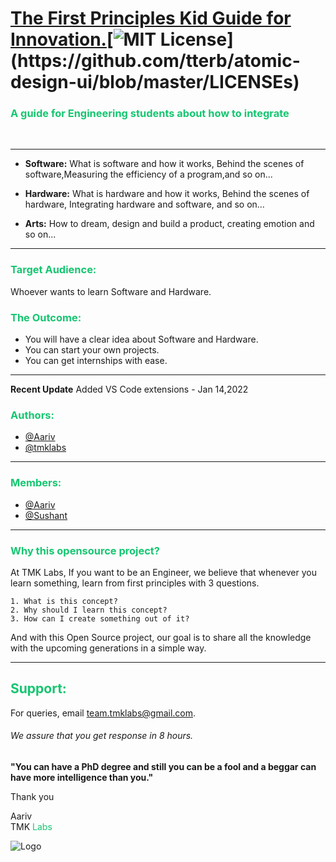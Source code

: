 # [The First Principles Kid Guide for Innovation.](https://www.tmklabs.com/)[![MIT License](https://img.shields.io/apm/l/atomic-design-ui.svg?)](https://github.com/tterb/atomic-design-ui/blob/master/LICENSEs)

### <span style="color:#15c670">A guide for Engineering students about how to integrate </span>

</br>
<hr>

- **Software:** What is software and how it works, Behind the scenes of software,Measuring the efficiency of a program,and so on...

- **Hardware:** What is hardware and how it works, Behind the scenes of hardware, Integrating hardware and software, and so on...

- **Arts:** How to dream, design and build a product, creating emotion and so on...

<hr>

### <span style="color:#15c670">Target Audience: </span>

Whoever wants to learn Software and Hardware.

### <span style="color:#15c670">The Outcome: </span>

- You will have a clear idea about Software and Hardware.
- You can start your own projects.
- You can get internships with ease.
<hr>

**Recent Update**
Added VS Code extensions - Jan 14,2022

### <span style="color:#15c670">Authors:</span>

- [@Aariv](https://www.tmklabs.com)
- [@tmklabs](https://www.tmklabs.com)
<hr>

### <span style="color:#15c670">Members:</span> 
- [@Aariv](https://github.com/aarivz09)
- [@Sushant](https://github.com/sushantsharma13981)
<hr>

### <span style="color:#15c670">Why this opensource project?</span>

At TMK Labs, If you want to be an Engineer,
we believe that whenever you learn something, learn from
first principles with 3 questions.

    1. What is this concept?
    2. Why should I learn this concept?
    3. How can I create something out of it?

And with this Open Source project,
our goal is to share all the knowledge with the upcoming generations in a
simple way.

<hr>

## <span style="color:#15c670">Support:</span>

For queries, email team.tmklabs@gmail.com.

###### We assure that you get response in 8 hours.

**"You can have a PhD degree and still you can
be a fool and a beggar can have more intelligence than you."**

Thank you
<br>

Aariv
<br>
TMK <span style="color:#15c670">Labs</span>

![Logo](https://www.tmklabs.com/media/aboutpage/logo-49.jpg)
